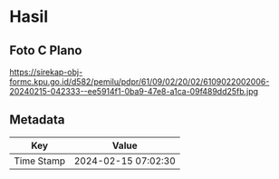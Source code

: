 # Hasil

## Foto C Plano

https://sirekap-obj-formc.kpu.go.id/d582/pemilu/pdpr/61/09/02/20/02/6109022002006-20240215-042333--ee5914f1-0ba9-47e8-a1ca-09f489dd25fb.jpg


## Metadata

| Key        | Value               |
| ---------- | ------------------- |
| Time Stamp | 2024-02-15 07:02:30 |



